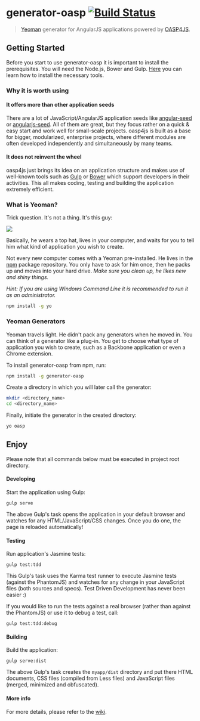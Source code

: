 # generator-oasp [![Build Status](https://travis-ci.org/oasp/generator-oasp.svg?branch=development)](https://travis-ci.org/oasp/generator-oasp)

> [Yeoman](http://yeoman.io) generator for AngularJS applications powered by [OASP4JS](https://github.com/oasp/oasp4js).


## Getting Started

Before you start to use generator-oasp it is important to install the prerequisites. You will need the Node.js, Bower and Gulp. [Here](https://github.com/oasp/oasp4js/wiki/Prerequisites) you can learn how to install the necessary tools.  

### Why it is worth using


#### It offers more than other application seeds

There are a lot of JavaScript/AngularJS application seeds like [angular-seed](https://github.com/angular/angular-seed) or [angularjs-seed](https://www.npmjs.org/package/angularjs-seed). All of them are great, but they focus rather on a quick & easy start and work well for small-scale projects. oasp4js is built as a base for bigger, modularized, enterprise projects, where different modules are often developed independently and simultaneously by many teams.

#### It does not reinvent the wheel

oasp4js just brings its idea on an application structure and makes use of well-known tools such as [Gulp](http://gulpjs.com/) or [Bower](http://bower.io/) which support developers in their activities. This all makes coding, testing and building the application extremely efficient.

### What is Yeoman?

Trick question. It's not a thing. It's this guy:

![](http://i.imgur.com/JHaAlBJ.png)

Basically, he wears a top hat, lives in your computer, and waits for you to tell him what kind of application you wish to create.

Not every new computer comes with a Yeoman pre-installed. He lives in the [npm](https://npmjs.org) package repository. You only have to ask for him once, then he packs up and moves into your hard drive. *Make sure you clean up, he likes new and shiny things.*

_Hint: If you are using Windows Command Line it is recommended to run it as an administrator._

```bash
npm install -g yo
```

### Yeoman Generators

Yeoman travels light. He didn't pack any generators when he moved in. You can think of a generator like a plug-in. You get to choose what type of application you wish to create, such as a Backbone application or even a Chrome extension.

To install generator-oasp from npm, run:

```bash
npm install -g generator-oasp
```

Create a directory in which you will later call the generator:

```bash
mkdir <directory_name>
cd <directory_name>
```

Finally, initiate the generator in the created directory:

```bash
yo oasp
```

## Enjoy

Please note that all commands below must be executed in project root directory.

#### Developing

Start the application using Gulp:

```
gulp serve
```

The above Gulp's task opens the application in your default browser and watches for any HTML/JavaScript/CSS changes. Once you do one, the page is reloaded automatically! 

#### Testing

Run application's Jasmine tests:

```
gulp test:tdd
```

This Gulp's task uses the Karma test runner to execute Jasmine tests (against the PhantomJS) and watches for any change in your JavaScript files (both sources and specs).  Test Driven Development has never been easier :)

If you would like to run the tests against a real browser (rather than against the PhantomJS) or use it to debug a test, call: 

```
gulp test:tdd:debug
```

#### Building

Build the application: 

```
gulp serve:dist
```

The above Gulp's task creates the `myapp/dist` directory and put there HTML documents, CSS files (compiled from Less files) and JavaScript files (merged, minimized and obfuscated).
 
#### More info

For more details, please refer to the [wiki](https://github.com/oasp/generator-oasp/wiki).
